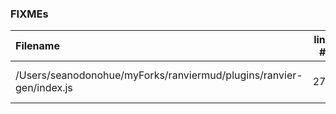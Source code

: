 ### FIXMEs
| Filename | line # | FIXME
|:------|:------:|:------
| /Users/seanodonohue/myForks/ranviermud/plugins/ranvier-gen/index.js | 273 | something fails here and it